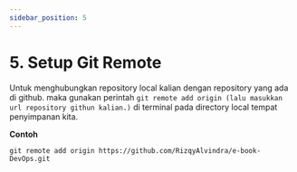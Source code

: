 ```yaml
---
sidebar_position: 5
---
```



# 5. Setup Git Remote

Untuk menghubungkan repository local kalian dengan repository yang ada di github. maka gunakan perintah `git remote add origin (lalu masukkan url repository githun kalian.)` di terminal pada directory local tempat penyimpanan kita.

**Contoh**
```shell
git remote add origin https://github.com/RizqyAlvindra/e-book-DevOps.git
```

